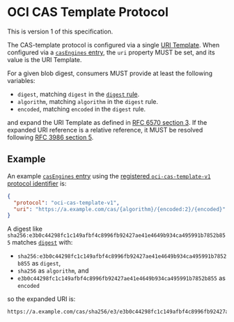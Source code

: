 # OCI CAS Template Protocol

This is version 1 of this specification.

The CAS-template protocol is configured via a single [URI Template][rfc6570].
When configured via a [`casEngines` entry](well-known-uri-ref-engine-discovery.md#ref-engines-objects), the `uri` property MUST be set, and its value is the URI Template.

For a given blob digest, consumers MUST provide at least the following variables:

* `digest`, matching `digest` in the [`digest` rule][digest].
* `algorithm`, matching `algorithm` in the `digest` rule.
* `encoded`, matching `encoded` in the `digest` rule.

and expand the URI Template as defined in [RFC 6570 section 3][rfc6570-s3].
If the expanded URI reference is a relative reference, it MUST be resolved following [RFC 3986 section 5][rfc3986-s5].

## Example

An example [`casEngines` entry](well-known-uri-ref-engine-discovery.md#ref-engines-objects) using the [registered `oci-cas-template-v1` protocol identifier](cas-engine-protocols.md) is:

```json
{
  "protocol": "oci-cas-template-v1",
  "uri": "https://a.example.com/cas/{algorithm}/{encoded:2}/{encoded}"
}
```

A digest like `sha256:e3b0c44298fc1c149afbf4c8996fb92427ae41e4649b934ca495991b7852b855` matches [`digest`][digest] with:

* `sha256:e3b0c44298fc1c149afbf4c8996fb92427ae41e4649b934ca495991b7852b855` as `digest`,
* `sha256` as `algorithm`, and
* `e3b0c44298fc1c149afbf4c8996fb92427ae41e4649b934ca495991b7852b855` as `encoded`

so the expanded URI is:

    https://a.example.com/cas/sha256/e3/e3b0c44298fc1c149afbf4c8996fb92427ae41e4649b934ca495991b7852b855

[digest]: https://github.com/opencontainers/image-spec/blob/v1.0.0/descriptor.md#digests
[rfc3986-s5]: https://tools.ietf.org/html/rfc3986#section-5
[rfc6570]: https://tools.ietf.org/html/rfc6570
[rfc6570-s3]: https://tools.ietf.org/html/rfc6570#section-3
